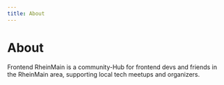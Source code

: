 ```yaml
---
title: About
---
```


# About

Frontend RheinMain is a community-Hub for frontend devs and friends in the RheinMain area, supporting local tech meetups and organizers. 

